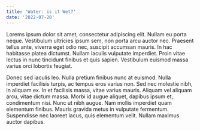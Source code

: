 ```yaml
---
title: 'Water: is it Wet?'
date: '2022-07-20'
---
```


Lorems ipsum dolor sit amet, consectetur adipiscing elit. Nullam eu porta neque. Vestibulum ultricies ipsum sem, non porta arcu auctor nec. Praesent tellus ante, viverra eget odio nec, suscipit accumsan mauris. In hac habitasse platea dictumst. Nullam iaculis vulputate imperdiet. Proin vitae lectus in nunc tincidunt finibus et quis sapien. Vestibulum euismod massa varius orci lobortis feugiat.

Donec sed iaculis leo. Nulla pretium finibus nunc at euismod. Nulla imperdiet facilisis turpis, ac tempus eros varius non. Sed nec molestie nibh, in aliquam ex. In et facilisis massa, vitae varius mauris. Aliquam vel aliquam arcu, vitae dictum massa. Morbi id augue aliquet, dapibus ipsum et, condimentum nisi. Nunc ut nibh augue. Nam mollis imperdiet quam elementum finibus. Mauris gravida metus in vulputate fermentum. Suspendisse nec laoreet lacus, quis elementum velit. Nullam maximus auctor dapibus.